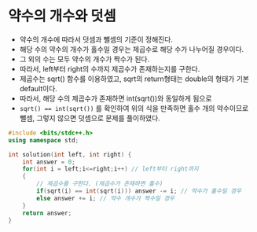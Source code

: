 # 약수의 개수와 덧셈

- 약수의 개수에 따라서 덧셈과 뺄셈의 기준이 정해진다.
- 해당 수의 약수의 개수가 홀수일 경우는 제곱수로 해당 수가 나누어질 경우이다.
- 그 외의 수는 모두 약수의 개수가 짝수가 된다.
- 따라서, left부터 right의 수까지 제곱수가 존재하는지를 구한다.
- 제곱수는 sqrt() 함수를 이용하였고, sqrt의 return형태는 double의 형태가 기본 default이다.
- 따라서, 해당 수의 제곱수가 존재하면 int(sqrt())와 동일하게 됨으로
-  `sqrt() == int(sqrt())` 를 확인하여 위의 식을 만족하면 홀수 개의 약수이므로 뺄셈, 그렇지 않으면 덧셈으로 문제를 풀이하였다.

```c++
#include <bits/stdc++.h>
using namespace std;

int solution(int left, int right) {
    int answer = 0;
    for(int i = left;i<=right;i++) // left부터 right까지
    {
        // 제곱수를 구한다. (제곱수가 존재하면 홀수)
        if(sqrt(i) == int(sqrt(i))) answer -= i; // 약수가 홀수일 경우
        else answer += i; // 약수 개수가 짝수일 경우
    }
    return answer;
}
```

